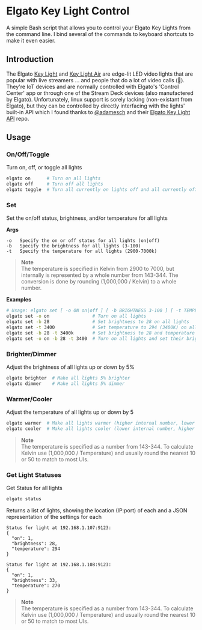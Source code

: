 # Elgato Key Light Control
A simple Bash script that allows you to control your Elgato Key Lights from the command line. I bind several of the commands to keyboard shortcuts to make it even easier.

## Introduction
The Elgato [Key Light](https://www.elgato.com/en/key-light) and [Key Light Air](https://www.elgato.com/en/key-light-air) are edge-lit LED video lights that are popular with live streamers ... and people that do a lot of video calls (🙋). They're IoT devices and are normally controlled with Elgato's 'Control Center' app or through one of the Stream Deck devices (also manufactered by Elgato). Unfortunately, linux support is sorely lacking (non-existant from Elgato), but they can be controlled by directly interfacing with the lights' built-in API which I found thanks to [@adamesch](https://github.com/adamesch/) and their [Elgato Key Light API](https://github.com/adamesch/elgato-key-light-api/) repo.

## Usage

### On/Off/Toggle
Turn on, off, or toggle all lights
```bash
elgato on      # Turn on all lights
elgato off     # Turn off all lights
elgato toggle  # Turn all currently on lights off and all currently off lights on
```

### Set
Set the on/off status, brightness, and/or temperature for all lights

**Args**
```
-o   Specify the on or off status for all lights (on|off)
-b   Specify the brightness for all lights (3-100)
-t   Specify the temperature for all lights (2900-7000k)
```

> **Note**  
> The temperature is specified in Kelvin from 2900 to 7000, but internally is represented by a whole number from 143-344. The conversion is done by rounding (1,000,000 / Kelvin) to a whole number.

**Examples**
```bash
# Usage: elgato set [ -o ON on|off ] [ -b BRIGHTNESS 3-100 ] [ -t TEMPERATURE 2900-7000k ]"
elgato set -o on                # Turn on all lights
elgato set -b 28                # Set brightness to 28 on all lights
elgato set -t 3400              # Set temperature to 294 (3400K) on all lights
elgato set -b 28 -t 3400k       # Set brightness to 28 and temperature to 294 (3400K) on all lights
elgato set -o on -b 28 -t 3400  # Turn on all lights and set their brightness to 28 and temperature to 294 (3400K)
```

### Brighter/Dimmer
Adjust the brightness of all lights up or down by 5%
```bash
elgato brighter  # Make all lights 5% brighter
elgato dimmer    # Make all lights 5% dimmer
```

### Warmer/Cooler
Adjust the temperature of all lights up or down by 5
```bash
elgato warmer  # Make all lights warmer (higher internal number, lower Kelvin - see note)
elgato cooler  # Make all lights cooler (lower internal number, higher Kelvin - see note)
```
> **Note**  
> The temperature is specified as a number from 143-344. To calculate Kelvin use (1,000,000 / Temperature) and usually round the nearest 10 or 50 to match to most UIs.

### Get Light Statuses
Get Status for all lights
```bash
elgato status
```

Returns a list of lights, showing the location (IP:port) of each and a JSON representation of the settings for each
```
Status for light at 192.168.1.107:9123:
{
  "on": 1,
  "brightness": 28,
  "temperature": 294
}

Status for light at 192.168.1.108:9123:
{
  "on": 1,
  "brightness": 33,
  "temperature": 270
}
```
> **Note**  
> The temperature is specified as a number from 143-344. To calculate Kelvin use (1,000,000 / Temperature) and usually round the nearest 10 or 50 to match to most UIs.


